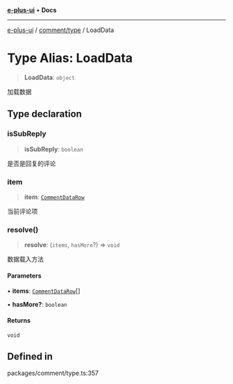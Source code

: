 [**e-plus-ui**](../../../README.md) • **Docs**

***

[e-plus-ui](../../../modules.md) / [comment/type](../README.md) / LoadData

# Type Alias: LoadData

> **LoadData**: `object`

加载数据

## Type declaration

### isSubReply

> **isSubReply**: `boolean`

是否是回复的评论

### item

> **item**: [`CommentDataRow`](CommentDataRow.md)

当前评论项

### resolve()

> **resolve**: (`items`, `hasMore`?) => `void`

数据载入方法

#### Parameters

• **items**: [`CommentDataRow`](CommentDataRow.md)[]

• **hasMore?**: `boolean`

#### Returns

`void`

## Defined in

packages/comment/type.ts:357
